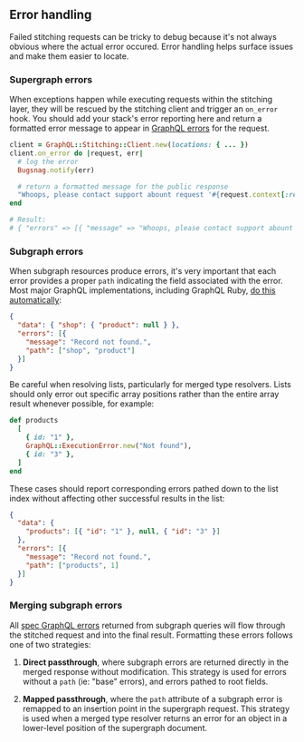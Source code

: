 ## Error handling

Failed stitching requests can be tricky to debug because it's not always obvious where the actual error occured. Error handling helps surface issues and make them easier to locate.

### Supergraph errors

When exceptions happen while executing requests within the stitching layer, they will be rescued by the stitching client and trigger an `on_error` hook. You should add your stack's error reporting here and return a formatted error message to appear in [GraphQL errors](https://spec.graphql.org/June2018/#sec-Errors) for the request.

```ruby
client = GraphQL::Stitching::Client.new(locations: { ... })
client.on_error do |request, err|
  # log the error
  Bugsnag.notify(err)

  # return a formatted message for the public response
  "Whoops, please contact support abount request '#{request.context[:request_id]}'"
end

# Result:
# { "errors" => [{ "message" => "Whoops, please contact support abount request '12345'" }] }
```

### Subgraph errors

When subgraph resources produce errors, it's very important that each error provides a proper `path` indicating the field associated with the error. Most major GraphQL implementations, including GraphQL Ruby, [do this automatically](https://graphql-ruby.org/errors/overview.html):

```json
{
  "data": { "shop": { "product": null } },
  "errors": [{
    "message": "Record not found.",
    "path": ["shop", "product"]
  }]
}
```

Be careful when resolving lists, particularly for merged type resolvers. Lists should only error out specific array positions rather than the entire array result whenever possible, for example:

```ruby
def products
  [
    { id: "1" },
    GraphQL::ExecutionError.new("Not found"),
    { id: "3" },
  ]
end
```

These cases should report corresponding errors pathed down to the list index without affecting other successful results in the list:

```json
{
  "data": {
    "products": [{ "id": "1" }, null, { "id": "3" }]
  },
  "errors": [{
    "message": "Record not found.",
    "path": ["products", 1]
  }]
}
```

### Merging subgraph errors

All [spec GraphQL errors](https://spec.graphql.org/June2018/#sec-Errors) returned from subgraph queries will flow through the stitched request and into the final result. Formatting these errors follows one of two strategies:

1. **Direct passthrough**, where subgraph errors are returned directly in the merged response without modification. This strategy is used for errors without a `path` (ie: "base" errors), and errors pathed to root fields.

2. **Mapped passthrough**, where the `path` attribute of a subgraph error is remapped to an insertion point in the supergraph request. This strategy is used when a merged type resolver returns an error for an object in a lower-level position of the supergraph document.
